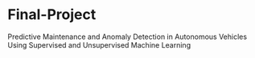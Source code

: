 # Final-Project
Predictive Maintenance and Anomaly Detection in Autonomous Vehicles Using Supervised and Unsupervised Machine Learning
